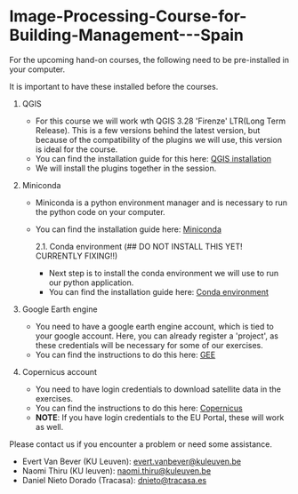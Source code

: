 # Image-Processing-Course-for-Building-Management---Spain

For the upcoming hand-on courses, the following need to be pre-installed in your computer.

It is important to have these installed before the courses.

1. QGIS
   - For this course we will work wth QGIS 3.28 'Firenze' LTR(Long Term Release). This is a few versions behind the latest version, but because of the compatibility of the plugins we will use, this version is ideal for the course.
   - You can find the installation guide for this here: [QGIS installation](https://github.com/SpaceSUITE-ReactiveResponseCourses/Image-Processing-Course-for-Building-Management---Spain/blob/main/installation%20guides/QGIS%20installation.md)
   -  We will install the plugins together in the session.
  
2. Miniconda
   - Miniconda is a python environment manager and is necessary to run the python code on your computer.
   - You can find the installation guide here: [Miniconda](https://github.com/SpaceSUITE-ReactiveResponseCourses/Image-Processing-Course-for-Building-Management---Spain/blob/main/installation%20guides/Miniconda%20installation.md)
  
     2.1. Conda environment (## DO NOT INSTALL THIS YET! CURRENTLY FIXING!!)
     - Next step is to install the conda environment we will use to run our python application.
     - You can find the installation guide here: [Conda environment](https://github.com/SpaceSUITE-ReactiveResponseCourses/Image-Processing-Course-for-Building-Management---Spain/blob/main/installation%20guides/python-environment.md)
  
3. Google Earth engine
   - You need to have a google earth engine account, which is tied to your google account. Here, you can already register a 'project', as these credentials will be necessary for some of our exercises.
   -  You can find the instructions to do this here: [GEE](https://github.com/SpaceSUITE-ReactiveResponseCourses/Image-Processing-Course-for-Building-Management---Spain/blob/main/installation%20guides/google_earth_engine.md)
  
4. Copernicus account
   - You need to have login credentials to download satellite data in the exercises.
   - You can find the instructions to do this here: [Copernicus](https://github.com/SpaceSUITE-ReactiveResponseCourses/Image-Processing-Course-for-Building-Management---Spain/blob/main/installation%20guides/corpenicus%20login.md)
   - **NOTE**: If you have login credentials to the EU Portal, these will work as well.

Please contact us if you encounter a problem or need some assistance.
   - Evert Van Bever (KU Leuven): evert.vanbever@kuleuven.be
   - Naomi Thiru (KU leuven): naomi.thiru@kuleuven.be
   - Daniel Nieto Dorado (Tracasa): dnieto@tracasa.es
